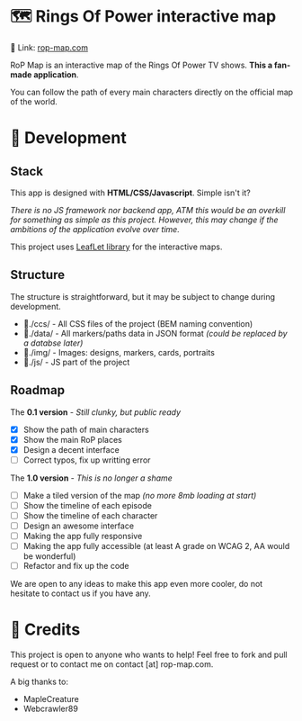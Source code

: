 # 🗺 Rings Of Power interactive map

🔗 Link: [rop-map.com](https://rop-map.com/)

RoP Map is an interactive map of the Rings Of Power TV shows. **This a fan-made application**.

You can follow the path of every main characters directly on the official map of the world.

# 🔨 Development 

## Stack

This app is designed with **HTML/CSS/Javascript**. Simple isn't it?

*There is no JS framework nor backend app, ATM this would be an overkill for something as simple as this project. However, this may change if the ambitions of the application evolve over time.*

This project uses [LeafLet library](https://leafletjs.com) for the interactive maps.

## Structure

The structure is straightforward, but it may be subject to change during development.

- 📁./ccs/ - All CSS files of the project (BEM naming convention)
- 📁./data/ - All markers/paths data in JSON format *(could be replaced by a databse later)*
- 📁./img/ - Images: designs, markers, cards, portraits
- 📁./js/ - JS part of the project

## Roadmap

The **0.1 version** - *Still clunky, but public ready*
 - [X] Show the path of main characters
 - [X] Show the main RoP places
 - [X] Design a decent interface
 - [ ] Correct typos, fix up writting error

The **1.0 version** - *This is no longer a shame*
 - [ ] Make a tiled version of the map *(no more 8mb loading at start)*
 - [ ] Show the timeline of each episode
 - [ ] Show the timeline of each character
 - [ ] Design an awesome interface
 - [ ] Making the app fully responsive
 - [ ] Making the app fully accessible (at least A grade on WCAG 2, AA would be wonderful)
 - [ ] Refactor and fix up the code
 
 We are open to any ideas to make this app even more cooler, do not hesitate to contact us if you have any.
 
 # 🤝 Credits
 
This project is open to anyone who wants to help! Feel free to fork and pull request or to contact me on contact [at] rop-map.com.

A big thanks to:
- MapleCreature
- Webcrawler89
